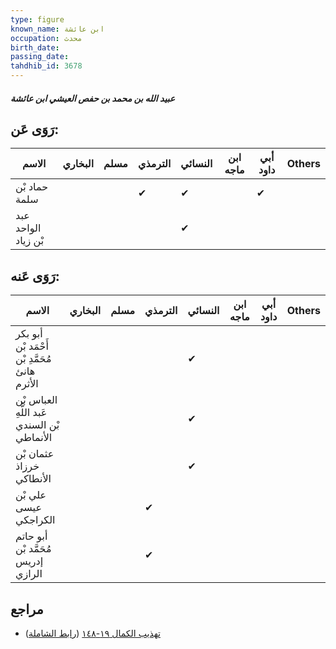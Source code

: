 ```yaml
---
type: figure
known_name: ابن عائشة
occupation: محدث
birth_date:
passing_date:
tahdhib_id: 3678
---
```

##### عبيد الله بن محمد بن حفص العيشي ابن عائشة

## رَوَى عَن:
| الاسم               | البخاري | مسلم | الترمذي | النسائي | ابن ماجه | أبي داود | Others |
| ------------------- | ------- | ---- | ------- | ------- | -------- | -------- | ------ |
| حماد بْن سلمة       |         |      | ✔       | ✔       |          | ✔        |        |
| عبد الواحد بْن زياد |         |      |         | ✔       |          |          |        |
## رَوَى عَنه:
| الاسم                                         | البخاري | مسلم | الترمذي | النسائي | ابن ماجه | أبي داود | Others |
| --------------------------------------------- | ------- | ---- | ------- | ------- | -------- | -------- | ------ |
| أبو بكر أَحْمَد بْن مُحَمَّدِ بْن هانئ الأثرم |         |      |         | ✔       |          |          |        |
| العباس بْن عَبد اللَّهِ بْن السندي الأنماطي   |         |      |         | ✔       |          |          |        |
| عثمان بْن خرزاذ الأنطاكي                      |         |      |         | ✔       |          |          |        |
| علي بْن عيسى الكراجكي                         |         |      | ✔       |         |          |          |        |
| أبو حاتم مُحَمَّد بْن إدريس الرازي            |         |      | ✔       |         |          |          |        |
## مراجع
- [تهذيب الكمال ١٩-١٤٨](obsidian://open?vault=Tahdhib-al-Kamal&file=Figures/٣٦٧٨-عبيد%20الله%20بن%20محمد%20بن%20حفص%20العيشي%20ابن%20عائشة) ([رابط الشاملة](https://shamela.ws/book/3722/9722))